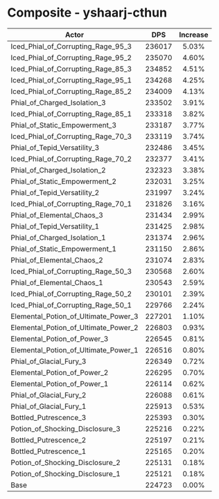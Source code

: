 # Composite - yshaarj-cthun
| Actor | DPS | Increase |
|---|:---:|:---:|
|Iced_Phial_of_Corrupting_Rage_95_3|236017|5.03%|
|Iced_Phial_of_Corrupting_Rage_95_2|235070|4.60%|
|Iced_Phial_of_Corrupting_Rage_85_3|234852|4.51%|
|Iced_Phial_of_Corrupting_Rage_95_1|234268|4.25%|
|Iced_Phial_of_Corrupting_Rage_85_2|234009|4.13%|
|Phial_of_Charged_Isolation_3|233502|3.91%|
|Iced_Phial_of_Corrupting_Rage_85_1|233318|3.82%|
|Phial_of_Static_Empowerment_3|233187|3.77%|
|Iced_Phial_of_Corrupting_Rage_70_3|233119|3.74%|
|Phial_of_Tepid_Versatility_3|232486|3.45%|
|Iced_Phial_of_Corrupting_Rage_70_2|232377|3.41%|
|Phial_of_Charged_Isolation_2|232323|3.38%|
|Phial_of_Static_Empowerment_2|232031|3.25%|
|Phial_of_Tepid_Versatility_2|231997|3.24%|
|Iced_Phial_of_Corrupting_Rage_70_1|231826|3.16%|
|Phial_of_Elemental_Chaos_3|231434|2.99%|
|Phial_of_Tepid_Versatility_1|231425|2.98%|
|Phial_of_Charged_Isolation_1|231374|2.96%|
|Phial_of_Static_Empowerment_1|231150|2.86%|
|Phial_of_Elemental_Chaos_2|231074|2.83%|
|Iced_Phial_of_Corrupting_Rage_50_3|230568|2.60%|
|Phial_of_Elemental_Chaos_1|230543|2.59%|
|Iced_Phial_of_Corrupting_Rage_50_2|230101|2.39%|
|Iced_Phial_of_Corrupting_Rage_50_1|229766|2.24%|
|Elemental_Potion_of_Ultimate_Power_3|227201|1.10%|
|Elemental_Potion_of_Ultimate_Power_2|226803|0.93%|
|Elemental_Potion_of_Power_3|226545|0.81%|
|Elemental_Potion_of_Ultimate_Power_1|226516|0.80%|
|Phial_of_Glacial_Fury_3|226349|0.72%|
|Elemental_Potion_of_Power_2|226295|0.70%|
|Elemental_Potion_of_Power_1|226114|0.62%|
|Phial_of_Glacial_Fury_2|226088|0.61%|
|Phial_of_Glacial_Fury_1|225913|0.53%|
|Bottled_Putrescence_3|225393|0.30%|
|Potion_of_Shocking_Disclosure_3|225216|0.22%|
|Bottled_Putrescence_2|225197|0.21%|
|Bottled_Putrescence_1|225165|0.20%|
|Potion_of_Shocking_Disclosure_2|225131|0.18%|
|Potion_of_Shocking_Disclosure_1|225121|0.18%|
|Base|224723|0.00%|
